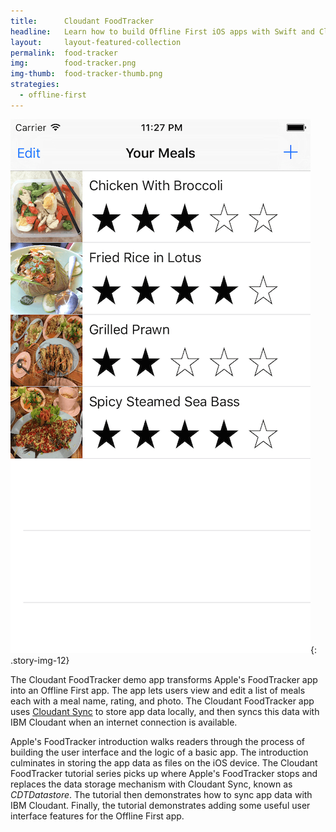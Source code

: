```yaml
---
title:      Cloudant FoodTracker
headline:   Learn how to build Offline First iOS apps with Swift and Cloudant Sync.
layout:     layout-featured-collection
permalink:  food-tracker
img:        food-tracker.png
img-thumb:  food-tracker-thumb.png
strategies: 
  - offline-first
---
```


![Screen shot of the Cloudant FoodTrackerdemo app.](/img/food-tracker.png "The Cloudant FoodTracker demo app"){: .story-img-12}

The Cloudant FoodTracker demo app transforms Apple's FoodTracker app into an Offline First app. The app lets users view and edit a list of meals each with a meal name, rating, and photo. The Cloudant FoodTracker app uses [Cloudant Sync](https://github.com/cloudant/CDTDatastore) to store app data locally, and then syncs this data with IBM Cloudant when an internet connection is available.

Apple's FoodTracker introduction walks readers through the process of building the user interface and the logic of a basic app. The introduction culminates in storing the app data as files on the iOS device. The Cloudant FoodTracker tutorial series picks up where Apple's FoodTracker stops and replaces the data storage mechanism with Cloudant Sync, known as *CDTDatastore*. The tutorial then demonstrates how to sync app data with IBM Cloudant. Finally, the tutorial demonstrates adding some useful user interface features for the Offline First app.
